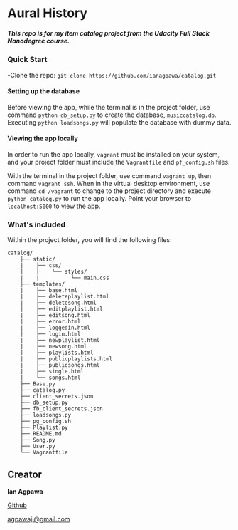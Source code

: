 # Aural History

##### This repo is for my item catalog project from the Udacity Full Stack Nanodegree course.    


### Quick Start
-Clone the repo: `git clone https://github.com/ianagpawa/catalog.git`

#### Setting up the database
Before viewing the app, while the terminal is in the project folder, use command `python db_setup.py` to create the database, `musiccatalog.db`.  Executing `python loadsongs.py` will populate the database with dummy data.

#### Viewing the app locally
In order to run the app locally, `vagrant` must be installed on your system, and your project folder must include the `Vagrantfile` and `pf_config.sh` files.

With the terminal in the project folder, use command `vagrant up`, then command `vagrant ssh`.  When in the virtual desktop environment, use command `cd /vagrant` to change to the project directory and execute `python catalog.py` to run the app locally.  Point your browser to `localhost:5000` to view the app.

### What's included
Within the project folder, you will find the following files:

```
catalog/
    ├── static/
    |    ├── css/
    |    |    └── styles/
    |    |          └── main.css
    ├── templates/
    |    ├── base.html
    |    ├── deleteplaylist.html
    |    ├── deletesong.html
    |    ├── editplaylist.html
    |    ├── editsong.html
    |    ├── error.html
    |    ├── loggedin.html
    |    ├── login.html
    |    ├── newplaylist.html
    |    ├── newsong.html    
    |    ├── playlists.html
    |    ├── publicplaylists.html
    |    ├── publicsongs.html
    |    ├── single.html    
    |    └── songs.html
    ├── Base.py
    ├── catalog.py
    ├── client_secrets.json
    ├── db_setup.py
    ├── fb_client_secrets.json
    ├── loadsongs.py
    ├── pg_config.sh
    ├── Playlist.py
    ├── README.md
    ├── Song.py
    ├── User.py
    └── Vagrantfile
```

## Creator

**Ian Agpawa**


[Github](https://github.com/ianagpawa)

 agpawaji@gmail.com
